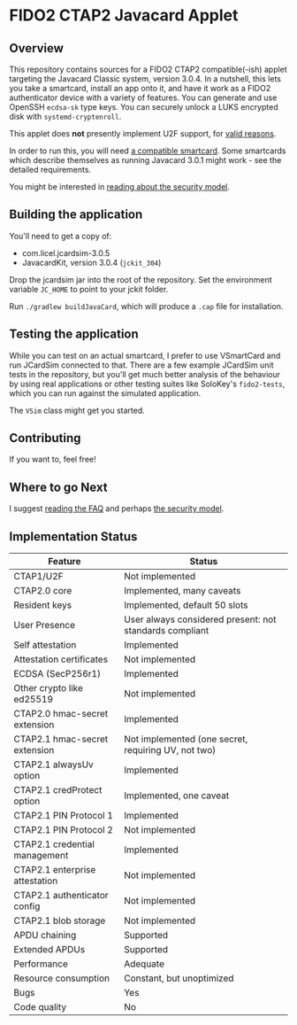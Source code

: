 # FIDO2 CTAP2 Javacard Applet

## Overview

This repository contains sources for a FIDO2 CTAP2 compatible(-ish)
applet targeting the Javacard Classic system, version 3.0.4. In a
nutshell, this lets you take a smartcard, install an app onto it,
and have it work as a FIDO2 authenticator device with a variety of
features. You can generate and use OpenSSH `ecdsa-sk` type keys. You
can securely unlock a LUKS encrypted disk with `systemd-cryptenroll`.

This applet does **not** presently implement U2F support, for
[valid reasons](docs/FAQ.md).

In order to run this, you will need
[a compatible smartcard](docs/requirements.md). Some smartcards which
describe themselves as running Javacard 3.0.1 might work - see the
detailed requirements.

You might be interested in [reading about the security model](docs/security.md).

## Building the application

You'll need to get a copy of:
- com.licel.jcardsim-3.0.5
- JavacardKit, version 3.0.4 (`jckit_304`)

Drop the jcardsim jar into the root of the repository. Set the
environment variable `JC_HOME` to point to your jckit folder.

Run `./gradlew buildJavaCard`, which will produce a `.cap` file
for installation.

## Testing the application

While you can test on an actual smartcard, I prefer to use VSmartCard
and run JCardSim connected to that. There are a few example JCardSim
unit tests in the repository, but you'll get much better analysis
of the behaviour by using real applications or other testing suites
like SoloKey's `fido2-tests`, which you can run against the simulated
application.

The `VSim` class might get you started.

## Contributing

If you want to, feel free!

## Where to go Next

I suggest [reading the FAQ](docs/FAQ.md) and perhaps [the security model](docs/security.md).

## Implementation Status

| Feature                        | Status                                                  |
|--------------------------------|---------------------------------------------------------|
| CTAP1/U2F                      | Not implemented                                         |
| CTAP2.0 core                   | Implemented, many caveats                               |
| Resident keys                  | Implemented, default 50 slots                           |
| User Presence                  | User always considered present: not standards compliant |
| Self attestation               | Implemented                                             |
| Attestation certificates       | Not implemented                                         |
| ECDSA (SecP256r1)              | Implemented                                             |
| Other crypto like ed25519      | Not implemented                                         |
| CTAP2.0 hmac-secret extension  | Implemented                                             |
| CTAP2.1 hmac-secret extension  | Not implemented (one secret, requiring UV, not two)     |
| CTAP2.1 alwaysUv option        | Implemented                                             |
| CTAP2.1 credProtect option     | Implemented, one caveat                                 |
| CTAP2.1 PIN Protocol 1         | Implemented                                             |
| CTAP2.1 PIN Protocol 2         | Not implemented                                         |
| CTAP2.1 credential management  | Implemented                                             |
| CTAP2.1 enterprise attestation | Not implemented                                         |
| CTAP2.1 authenticator config   | Not implemented                                         |
| CTAP2.1 blob storage           | Not implemented                                         |
| APDU chaining                  | Supported                                               |
| Extended APDUs                 | Supported                                               |
| Performance                    | Adequate                                                |
| Resource consumption           | Constant, but unoptimized                               |
| Bugs                           | Yes                                                     |
| Code quality                   | No                                                      |
